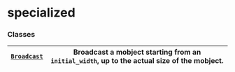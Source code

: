# specialized

### Classes

| [`Broadcast`](manim.animation.specialized.Broadcast.md#manim.animation.specialized.Broadcast)   | Broadcast a mobject starting from an `initial_width`, up to the actual size of the mobject.   |
|-------------------------------------------------------------------------------------------------|-----------------------------------------------------------------------------------------------|
